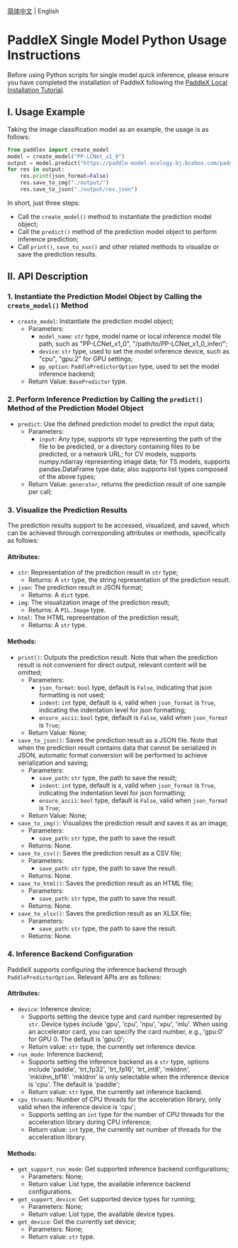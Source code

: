 [简体中文](model_python_API.md) | English

# PaddleX Single Model Python Usage Instructions

Before using Python scripts for single model quick inference, please ensure you have completed the installation of PaddleX following the [PaddleX Local Installation Tutorial](../../installation/installation_en.md).

## I. Usage Example
Taking the image classification model as an example, the usage is as follows:

```python
from paddlex import create_model
model = create_model("PP-LCNet_x1_0")
output = model.predict("https://paddle-model-ecology.bj.bcebos.com/paddlex/imgs/demo_image/general_image_classification_001.jpg", batch_size=1)
for res in output:
    res.print(json_format=False)
    res.save_to_img("./output/")
    res.save_to_json("./output/res.json")
```
In short, just three steps:

* Call the `create_model()` method to instantiate the prediction model object;
* Call the `predict()` method of the prediction model object to perform inference prediction;
* Call `print()`, `save_to_xxx()` and other related methods to visualize or save the prediction results.

## II. API Description

### 1. Instantiate the Prediction Model Object by Calling the `create_model()` Method
* `create_model`: Instantiate the prediction model object;
  * Parameters:
    * `model_name`: `str` type, model name or local inference model file path, such as "PP-LCNet_x1_0", "/path/to/PP-LCNet_x1_0_infer/";
    * `device`: `str` type, used to set the model inference device, such as "cpu", "gpu:2" for GPU settings;
    * `pp_option`: `PaddlePredictorOption` type, used to set the model inference backend;
  * Return Value: `BasePredictor` type.

### 2. Perform Inference Prediction by Calling the `predict()` Method of the Prediction Model Object
* `predict`: Use the defined prediction model to predict the input data;
  * Parameters:
    * `input`: Any type, supports str type representing the path of the file to be predicted, or a directory containing files to be predicted, or a network URL; for CV models, supports numpy.ndarray representing image data; for TS models, supports pandas.DataFrame type data; also supports list types composed of the above types;
  * Return Value: `generator`, returns the prediction result of one sample per call;

### 3. Visualize the Prediction Results
The prediction results support to be accessed, visualized, and saved, which can be achieved through corresponding attributes or methods, specifically as follows:

#### Attributes:
* `str`: Representation of the prediction result in `str` type;
  * Returns: A `str` type, the string representation of the prediction result.
* `json`: The prediction result in JSON format;
  * Returns: A `dict` type.
* `img`: The visualization image of the prediction result;
  * Returns: A `PIL.Image` type.
* `html`: The HTML representation of the prediction result;
  * Returns: A `str` type.

#### Methods:
* `print()`: Outputs the prediction result. Note that when the prediction result is not convenient for direct output, relevant content will be omitted;
  * Parameters:
    * `json_format`: `bool` type, default is `False`, indicating that json formatting is not used;
    * `indent`: `int` type, default is `4`, valid when `json_format` is `True`, indicating the indentation level for json formatting;
    * `ensure_ascii`: `bool` type, default is `False`, valid when `json_format` is `True`;
  * Return Value: None;
* `save_to_json()`: Saves the prediction result as a JSON file. Note that when the prediction result contains data that cannot be serialized in JSON, automatic format conversion will be performed to achieve serialization and saving;
  * Parameters:
    * `save_path`: `str` type, the path to save the result;
    * `indent`: `int` type, default is `4`, valid when `json_format` is `True`, indicating the indentation level for json formatting;
    * `ensure_ascii`: `bool` type, default is `False`, valid when `json_format` is `True`;
  * Return Value: None;
* `save_to_img()`: Visualizes the prediction result and saves it as an image;
  * Parameters:
    * `save_path`: `str` type, the path to save the result.
  * Returns: None.
* `save_to_csv()`: Saves the prediction result as a CSV file;
  * Parameters:
    * `save_path`: `str` type, the path to save the result.
  * Returns: None.
* `save_to_html()`: Saves the prediction result as an HTML file;
  * Parameters:
    * `save_path`: `str` type, the path to save the result.
  * Returns: None.
* `save_to_xlsx()`: Saves the prediction result as an XLSX file;
  * Parameters:
    * `save_path`: `str` type, the path to save the result.
  * Returns: None.

### 4. Inference Backend Configuration

PaddleX supports configuring the inference backend through `PaddlePredictorOption`. Relevant APIs are as follows:

#### Attributes:

* `device`: Inference device;
  * Supports setting the device type and card number represented by `str`. Device types include 'gpu', 'cpu', 'npu', 'xpu', 'mlu'. When using an accelerator card, you can specify the card number, e.g., 'gpu:0' for GPU 0. The default is 'gpu:0';
  * Return value: `str` type, the currently set inference device.
* `run_mode`: Inference backend;
  * Supports setting the inference backend as a `str` type, options include 'paddle', 'trt_fp32', 'trt_fp16', 'trt_int8', 'mkldnn', 'mkldnn_bf16'. 'mkldnn' is only selectable when the inference device is 'cpu'. The default is 'paddle';
  * Return value: `str` type, the currently set inference backend.
* `cpu_threads`: Number of CPU threads for the acceleration library, only valid when the inference device is 'cpu';
  * Supports setting an `int` type for the number of CPU threads for the acceleration library during CPU inference;
  * Return value: `int` type, the currently set number of threads for the acceleration library.

#### Methods:
* `get_support_run_mode`: Get supported inference backend configurations;
  * Parameters: None;
  * Return value: List type, the available inference backend configurations.
* `get_support_device`: Get supported device types for running;
  * Parameters: None;
  * Return value: List type, the available device types.
* `get_device`: Get the currently set device;
  * Parameters: None;
  * Return value: `str` type.
```

